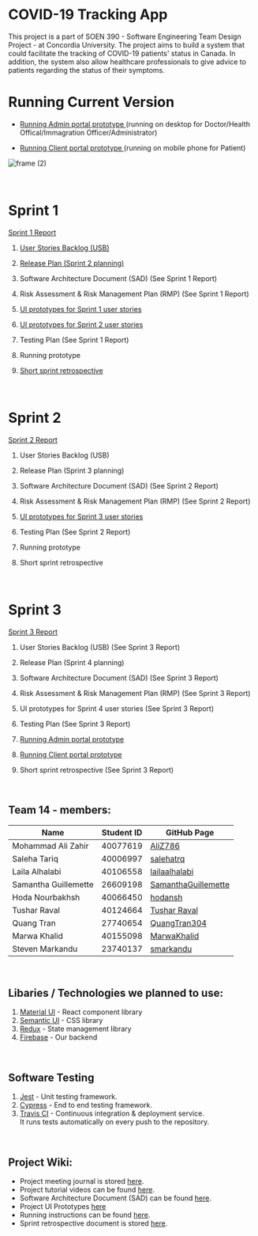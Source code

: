 # COVID-19 Tracking App

This project is a part of SOEN 390 - Software Engineering Team Design Project - at Concordia University. The project aims to build a system that could facilitate the tracking of COVID-19 patients' status in Canada. In addition, the system also allow healthcare professionals to give advice to patients regarding the status of their symptoms.

# Running Current Version
- [ Running Admin portal prototype ](https://admin-covidtracker.web.app/) (running on desktop for Doctor/Health Offical/Immagration Officer/Administrator)

- [ Running Client portal prototype ](https://client-covidtracker.web.app/) (running on mobile phone for Patient)

![frame (2)](https://user-images.githubusercontent.com/55549554/160156149-1b917f5d-ef37-46b4-845f-1e26286950af.png)


<br />

# Sprint 1

[Sprint 1 Report](https://github.com/SamanthaGuillemette/SOEN390/blob/main/wiki_docs/Sprint_Reports/SOEN390-Sprint_1_Report_Team14.pdf)

1. [ User Stories Backlog (USB) ](https://github.com/SamanthaGuillemette/SOEN390/blob/main/wiki_docs/USB/Team14_User%20Story%20Backlog.xlsx)

3. [ Release Plan (Sprint 2 planning) ](https://github.com/SamanthaGuillemette/SOEN390/blob/main/wiki_docs/Release_Plan/Release%20Plan%20-%20Spint%202%20Planning.xlsx)

   
4. Software Architecture Document (SAD) (See Sprint 1 Report)

5. Risk Assessment & Risk Management Plan (RMP) (See Sprint 1 Report)
6. [ UI prototypes for Sprint 1 user stories ](https://github.com/SamanthaGuillemette/SOEN390/tree/main/wiki_docs/UI_Prototypes/Sprint%201/Admin)
7. [ UI prototypes for Sprint 2 user stories ](https://github.com/SamanthaGuillemette/SOEN390/tree/main/wiki_docs/UI_Prototypes/Sprint%202)
8. Testing Plan (See Sprint 1 Report)

9. Running prototype
10. [Short sprint retrospective](https://github.com/SamanthaGuillemette/SOEN390/blob/main/wiki_docs/Sprint_Retrospectives/Team14_ShortSprint1Retrospective.pdf)

<br />


# Sprint 2

[Sprint 2 Report](https://docs.google.com/document/d/14unTftGvLbxCVN173bsorxm2BUaxr3SabFkWFxGsgWs/edit?usp=sharing)

1. User Stories Backlog (USB) 

3. Release Plan (Sprint 3 planning) 
   
4. Software Architecture Document (SAD) (See Sprint 2 Report)

5. Risk Assessment & Risk Management Plan (RMP) (See Sprint 2 Report)
6. [ UI prototypes for Sprint 3 user stories ](https://github.com/SamanthaGuillemette/SOEN390/tree/main/wiki_docs/UI_Prototypes/Sprint%203)
7. Testing Plan (See Sprint 2 Report)

9. Running prototype
10. Short sprint retrospective

<br/>


# Sprint 3

[Sprint 3 Report](https://docs.google.com/document/d/1sTb3VUBFREMWVwaTKdlWZqT0LWoCZqBmOrlwcJNOAyc/edit?usp=sharing)

1. User Stories Backlog (USB) (See Sprint 3 Report)

3. Release Plan (Sprint 4 planning) 
   
4. Software Architecture Document (SAD) (See Sprint 3 Report)

5. Risk Assessment & Risk Management Plan (RMP) (See Sprint 3 Report)
6. UI prototypes for Sprint 4 user stories (See Sprint 3 Report)
7. Testing Plan (See Sprint 3 Report)
8. [ Running Admin portal prototype ](https://admin-covidtracker.web.app/)
9. [ Running Client portal prototype ](https://client-covidtracker.web.app/)
10. Short sprint retrospective (See Sprint 3 Report)

<br/>


## Team 14 - members:

| Name                 | Student ID | GitHub Page                                                   |
| -------------------- | ---------- | ------------------------------------------------------------- |
| Mohammad Ali Zahir   | 40077619   | [AliZ786](https://github.com/AliZ786)                         |
| Saleha Tariq         | 40006997   | [salehatrq](https://github.com/salehatrq)                     |
| Laila Alhalabi       | 40106558   | [lailaalhalabi](https://github.com/lailaalhalabi)             |
| Samantha Guillemette | 26609198   | [SamanthaGuillemette](https://github.com/SamanthaGuillemette) |
| Hoda Nourbakhsh      | 40066450   | [hodansh](https://github.com/hodansh)                         |
| Tushar Raval         | 40124664   | [Tushar Raval](https://github.com/tusharraval102)             |
| Quang Tran           | 27740654   | [QuangTran304](https://github.com/QuangTran304)               |
| Marwa Khalid         | 40155098   | [MarwaKhalid](https://github.com/MarwaKhalid)                 |
| Steven Markandu      | 23740137   | [smarkandu](https://github.com/smarkandu)                     |

<br />

## Libaries / Technologies we planned to use:

1. [Material UI](https://mui.com/) - React component library
2. [Semantic UI](https://semantic-ui.com/) - CSS library
3. [Redux](https://redux.js.org/) - State management library
4. [Firebase](https://firebase.google.com/) - Our backend

<br />

## Software Testing

1. [Jest](https://jestjs.io/) - Unit testing framework.
2. [Cypress](https://www.cypress.io/) - End to end testing framework.
3. [Travis CI](https://travis-ci.org/) - Continuous integration & deployment service. <br />
   It runs tests automatically on every push to the repository.

<br />

## Project Wiki:

- Project meeting journal is stored [here](https://github.com/SamanthaGuillemette/SOEN390/wiki/Meeting-minutes).
- Project tutorial videos can be found [here](https://github.com/SamanthaGuillemette/SOEN390/wiki).
- Software Architecture Document (SAD) can be found [here](<https://github.com/SamanthaGuillemette/SOEN390/wiki/Software-Architecture-(SAD)>).
- Project UI Prototypes [here](<https://github.com/SamanthaGuillemette/SOEN390/wiki/UI-Prototypes>)
- Running instructions can be found [here](https://github.com/SamanthaGuillemette/SOEN390/wiki/Running-instructions).
- Sprint retrospective document is stored [here](https://github.com/SamanthaGuillemette/SOEN390/wiki/Sprint-retrospective).
